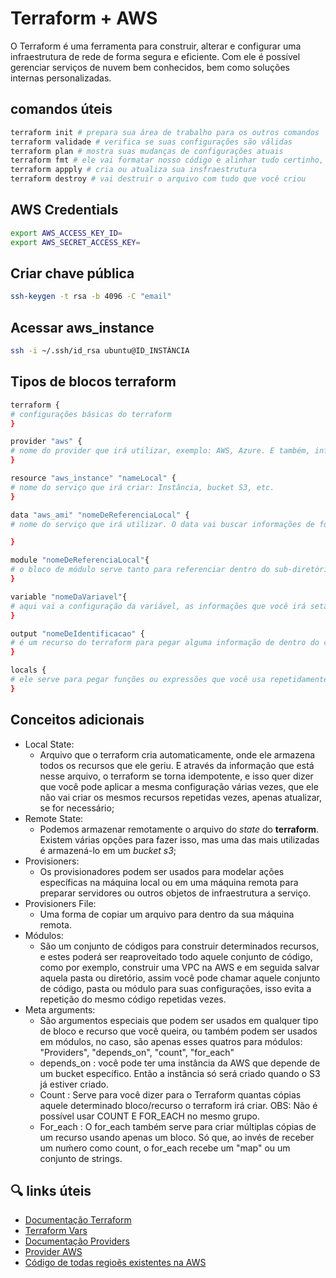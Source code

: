 # Terraform + AWS

O Terraform é uma ferramenta para construir, alterar e configurar uma infraestrutura de rede de forma segura e eficiente. Com ele é possível gerenciar serviços de nuvem bem conhecidos, bem como soluções internas personalizadas.

## comandos úteis

```bash
terraform init # prepara sua área de trabalho para os outros comandos
terraform validade # verifica se suas configurações são válidas 
terraform plan # mostra suas mudanças de configurações atuais
terraform fmt # ele vai formatar nosso código e alinhar tudo certinho, deixando o código com a sintaxe correta do terraform
terraform appply # cria ou atualiza sua insfraestrutura
terraform destroy # vai destruir o arquivo com tudo que você criou
```

## AWS Credentials

```bash
export AWS_ACCESS_KEY_ID=
export AWS_SECRET_ACCESS_KEY=
```

## Criar chave pública

```bash
ssh-keygen -t rsa -b 4096 -C "email"
```

## Acessar aws_instance

```bash
ssh -i ~/.ssh/id_rsa ubuntu@ID_INSTÂNCIA
```

## Tipos de blocos terraform

```bash
terraform {
# configurações básicas do terraform
}

provider "aws" { 
# nome do provider que irá utilizar, exemplo: AWS, Azure. E também, informações do provider utilizado.
}

resource "aws_instance" "nameLocal" { 
# nome do serviço que irá criar: Instância, bucket S3, etc.
}

data "aws_ami" "nomeDeReferenciaLocal" {
# nome do serviço que irá utilizar. O data vai buscar informações de fora do código do terraform, para ser usado dentro do terraform. 

}

module "nomeDeReferenciaLocal"{
# o bloco de módulo serve tanto para referenciar dentro do sub-diretório da sua configuração de terraform, como também serve para referenciar o módulo da comunidade
}

variable "nomeDaVariavel"{
# aqui vai a configuração da variável, as informações que você irá setar.
}

output "nomeDeIdentificacao" {
# é um recurso do terraform para pegar alguma informação de dentro do código do terraform e fazer (como o próprio nome já diz), mandar essa informação pra fora da documentação, para poder ser usado por outro recurso do computador, ou pipeline...Resumindo, você pode usar para o que você quiser.
}

locals {
# ele serve para pegar funções ou expressões que você usa repetidamente na configuração do terraform, da um nome pra ele, assim, ao invés de você ter que ficar repetindo o código toda vez, apenas chama o código pelo nome que você declarou 
}
```

## Conceitos adicionais

- Local State:
  - Arquivo que o terraform cria automaticamente, onde ele armazena todos os recursos que ele geriu. E através da informação que está nesse arquivo, o terraform se torna idempotente, e isso quer dizer que você pode aplicar a mesma configuração várias vezes, que ele não vai criar os mesmos recursos repetidas vezes, apenas atualizar, se for necessário;
- Remote State:
  - Podemos armazenar remotamente o arquivo do *state* do **terraform**. Existem várias opções para fazer isso, mas uma das mais utilizadas é armazená-lo em um *bucket s3*;
- Provisioners:
  - Os provisionadores podem ser usados ​​para modelar ações específicas na máquina local ou em uma máquina remota para preparar servidores ou outros objetos de infraestrutura a serviço.
- Provisioners File:
  - Uma forma de copiar um arquivo para dentro da sua máquina remota.
- Módulos:
  - São um conjunto de códigos para construir determinados recursos, e estes poderá ser reaproveitado todo aquele conjunto de código, como por exemplo, construir uma VPC na AWS e em seguida salvar aquela pasta ou diretório, assim você pode chamar aquele conjunto de código, pasta ou módulo para suas configurações, isso evita a repetição do mesmo código repetidas vezes.
- Meta arguments:
  - São argumentos especiais que podem ser usados em qualquer tipo de bloco e recurso que você queira, ou também podem ser usados em módulos, no caso, são apenas esses quatros para módulos: "Providers", "depends_on", "count", "for_each"
  - depends_on : você pode ter uma instância da AWS que depende de um bucket específico. Então a instância só será criado quando o S3 já estiver criado.
  - Count : Serve para você dizer para o Terraform quantas cópias aquele determinado bloco/recurso o terraform irá criar. OBS: Não é possível usar COUNT E FOR_EACH no mesmo grupo.
  - For_each : O for_each também serve para criar múltiplas cópias de um recurso usando apenas um bloco. Só que, ao invés de receber um nuḿero como count, o for_each recebe um "map" ou um conjunto de strings.

## 🔍 links úteis

- [Documentação Terraform](https://www.terraform.io/language)
- [Terraform Vars](https://www.terraform.io/language/values/variables)
- [Documentação Providers](https://registry.terraform.io/browse/providers)
- [Provider AWS](https://registry.terraform.io/providers/hashicorp/aws/latest/docs)
- [Código de todas regioẽs existentes na AWS](https://docs.aws.amazon.com/AmazonRDS/latest/UserGuide/Concepts.RegionsAndAvailabilityZones.html)
